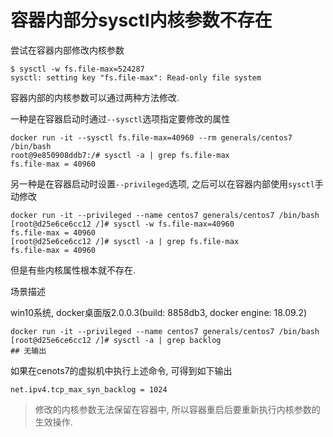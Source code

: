 # 容器内部分sysctl内核参数不存在

尝试在容器内部修改内核参数

```
$ sysctl -w fs.file-max=524287
sysctl: setting key "fs.file-max": Read-only file system
```

容器内部的内核参数可以通过两种方法修改.

一种是在容器启动时通过`--sysctl`选项指定要修改的属性

```
docker run -it --sysctl fs.file-max=40960 --rm generals/centos7 /bin/bash
root@9e850908ddb7:/# sysctl -a | grep fs.file-max
fs.file-max = 40960
```

另一种是在容器启动时设置`--privileged`选项, 之后可以在容器内部使用`sysctl`手动修改

```
docker run -it --privileged --name centos7 generals/centos7 /bin/bash
[root@d25e6ce6cc12 /]# sysctl -w fs.file-max=40960
fs.file-max = 40960
[root@d25e6ce6cc12 /]# sysctl -a | grep fs.file-max
fs.file-max = 40960
```

但是有些内核属性根本就不存在.

场景描述

win10系统, docker桌面版2.0.0.3(build: 8858db3, docker engine: 18.09.2)

```
docker run -it --privileged --name centos7 generals/centos7 /bin/bash
[root@d25e6ce6cc12 /]# sysctl -a | grep backlog
## 无输出
```

如果在cenots7的虚拟机中执行上述命令, 可得到如下输出

```
net.ipv4.tcp_max_syn_backlog = 1024
```

> 修改的内核参数无法保留在容器中, 所以容器重启后要重新执行内核参数的生效操作.
